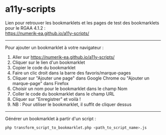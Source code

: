 # a11y-scripts

Lien pour retrouver les bookmarklets et les pages de test des bookmarklets pour le RGAA 4.1.2 :  
https://numerik-ea.github.io/a11y-scripts/

---

Pour ajouter un bookmarklet à votre navigateur :  
1. Aller sur https://numerik-ea.github.io/a11y-scripts/
2. Cliquer sur le lien d'un bookmarklet
3. Copier le code du bookmarklet
4. Faire un clic droit dans la barre des favoris/marque-pages
5. Cliquer sur "Ajouter une page" dans Google Chrome ou "Ajouter un marque-page" dans Firefox
6. Choisir un nom pour le bookmarklet dans le champ Nom
7. Coller le code du bookmarklet dans le champ URL
8. Cliquer sur "Enregistrer" et voilà !
9. NB : Pour utiliser le bookmarklet, il suffit de cliquer dessus

---

Générer un bookmarklet à partir d'un script :  
```bash
php transform_script_to_bookmarklet.php <path_to_script_name>.js
```

